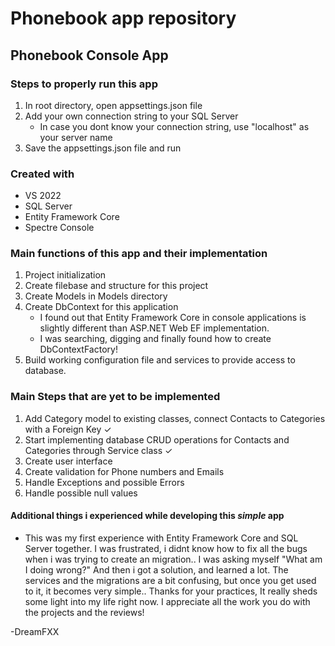 ﻿# Phonebook app repository

## Phonebook Console App

### Steps to properly run this app

1. In root directory, open appsettings.json file
2. Add your own connection string to your SQL Server 
    - In case you dont know your connection string, use "localhost" as your server name
3. Save the appsettings.json file and run

### Created with

- VS 2022 
- SQL Server
- Entity Framework Core 
- Spectre Console

### Main functions of this app and their implementation

  1. Project initialization
  2. Create filebase and structure for this project
  3. Create Models in Models directory
  4. Create DbContext for this application
     - I found out that Entity Framework Core in console applications is slightly different than ASP.NET Web EF implementation.
     - I was searching, digging and finally found how to create DbContextFactory!
  5. Build working configuration file and services to provide access to database.

### Main Steps that are yet to be implemented

  1. Add Category model to existing classes, connect Contacts to Categories with a Foreign Key ✓
  2. Start implementing database CRUD operations for Contacts and Categories through Service class ✓
  3. Create user interface
  4. Create validation for Phone numbers and Emails
  5. Handle Exceptions and possible Errors
  6. Handle possible null values

#### Additional things i experienced while developing this *simple* app

- This was my first experience with Entity Framework Core and SQL Server together. I was frustrated, i didnt know how to fix all the bugs when i was trying to create an migration.. I was asking myself "What am I doing wrong?" And then i got a solution, and learned a lot. The services and the migrations are a bit confusing, but once you get used to it, it becomes very simple.. Thanks for your practices, It really sheds some light into my life right now. I appreciate all the work you do with the projects and the reviews!

-DreamFXX
